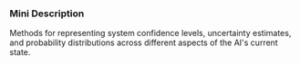 ### Mini Description

Methods for representing system confidence levels, uncertainty estimates, and probability distributions across different aspects of the AI's current state.
